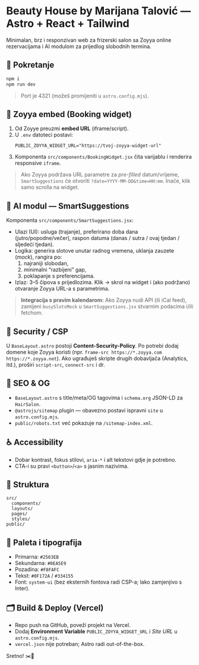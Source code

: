 # Beauty House by Marijana Talović — Astro + React + Tailwind

Minimalan, brz i responzivan web za frizerski salon sa Zoyya online rezervacijama i AI modulom za prijedlog slobodnih termina.

## 🚀 Pokretanje

```bash
npm i
npm run dev
```

> Port je 4321 (možeš promijeniti u `astro.config.mjs`).

## 🔗 Zoyya embed (Booking widget)

1. Od Zoyye preuzmi **embed URL** (iframe/script).
2. U `.env` datoteci postavi:
   ```env
   PUBLIC_ZOYYA_WIDGET_URL="https://tvoj-zoyya-widget-url"
   ```
3. Komponenta `src/components/BookingWidget.jsx` čita varijablu i renderira responsive `iframe`.

> Ako Zoyya podržava URL parametre za *pre-filled* datum/vrijeme, `SmartSuggestions` će otvoriti `?date=YYYY-MM-DD&time=HH:mm`. Inače, klik samo scrolla na widget.

## 🤖 AI modul — SmartSuggestions

Komponenta `src/components/SmartSuggestions.jsx`:
- Ulazi (UI): usluga (trajanje), preferirano doba dana (jutro/popodne/večer), raspon datuma (danas / sutra / ovaj tjedan / sljedeći tjedan).
- Logika: generira slotove unutar radnog vremena, uklanja zauzete (*mock*), rangira po:
  1) najraniji slobodan,
  2) minimalni “razbijeni” gap,
  3) poklapanje s preferencijama.
- Izlaz: 3–5 čipova s prijedlozima. Klik → skrol na widget i (ako podržano) otvaranje Zoyya URL-a s parametrima.

> **Integracija s pravim kalendarom:** Ako Zoyya nudi API (ili iCal feed), zamijeni `busySlotsMock` u `SmartSuggestions.jsx` stvarnim podacima i/ili fetchom.

## 🔐 Security / CSP

U `BaseLayout.astro` postoji **Content-Security-Policy**. Po potrebi dodaj domene koje Zoyya koristi (npr. `frame-src https://*.zoyya.com https://*.zoyya.net`). Ako ugrađuješ skripte drugih dobavljača (Analytics, itd.), proširi `script-src`, `connect-src` i dr.

## 🧭 SEO & OG

- `BaseLayout.astro` s title/meta/OG tagovima i `schema.org` JSON-LD za `HairSalon`.
- `@astrojs/sitemap` plugin — obavezno postavi ispravni `site` u `astro.config.mjs`.
- `public/robots.txt` već pokazuje na `/sitemap-index.xml`.

## ♿ Accessibility

- Dobar kontrast, fokus stilovi, `aria-*` i alt tekstovi gdje je potrebno.
- CTA-i su pravi `<button>`/`<a>` s jasnim nazivima.

## 📁 Struktura

```
src/
  components/
  layouts/
  pages/
  styles/
public/
```

## 🧩 Paleta i tipografija

- Primarna: `#2563EB`
- Sekundarna: `#0EA5E9`
- Pozadina: `#F8FAFC`
- Tekst: `#0F172A` / `#334155`
- Font: `system-ui` (bez eksternih fontova radi CSP-a; lako zamjenjivo s Inter).

## 🗂️ Build & Deploy (Vercel)

- Repo push na GitHub, poveži projekt na Vercel.
- Dodaj **Environment Variable** `PUBLIC_ZOYYA_WIDGET_URL` i *Site URL* u `astro.config.mjs`.
- `vercel.json` nije potreban; Astro radi out-of-the-box.

Sretno! ✂️💙
